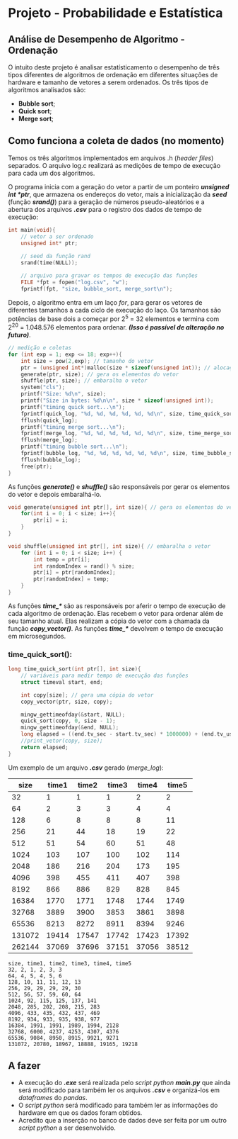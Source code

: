 # Projeto - Probabilidade e Estatística

## Análise de Desempenho de Algoritmo - Ordenação

O intuito deste projeto é analisar estatísticamento o desempenho de três tipos diferentes de algoritmos de ordenação em diferentes situações de hardware e tamanho de vetores a serem ordenados. Os três tipos de algoritmos analisados são:

* **Bubble sort**;
* **Quick sort**;
* **Merge sort**;

## Como funciona a coleta de dados (no momento)

Temos os três algoritmos implementados em arquivos .h (_header files_) separados. O arquivo log.c realizará as medições de tempo de execução para cada um dos algoritmos.

O programa inicia com a geração do vetor a partir de um ponteiro **_unsigned int \*ptr_**, que armazena os endereços do vetor, mais a inicialização da **_seed_** (função **_srand()_**) para a geração de números pseudo-aleatórios e a abertura dos arquivos **_.csv_** para o registro dos dados de tempo de execução:

~~~c
int main(void){
    // vetor a ser ordenado
    unsigned int* ptr;
    
    // seed da função rand
    srand(time(NULL));

    // arquivo para gravar os tempos de execução das funções
    FILE *fpt = fopen("log.csv", "w");
    fprintf(fpt, "size, bubble_sort, merge_sort\n");
~~~

Depois, o algoritmo entra em um laço _for_, para gerar os vetores de diferentes tamanhos a cada ciclo de execução do laço. Os tamanhos são potências de base dois a começar por 2<sup>5</sup> = 32 elementos e termina com 2<sup>20</sup> = 1.048.576 elementos para ordenar. **_(Isso é passível de alteração no futuro)_**.

~~~c
// medição e coletas
for (int exp = 1; exp <= 18; exp++){
    int size = pow(2,exp); // tamanho do vetor
    ptr = (unsigned int*)malloc(size * sizeof(unsigned int)); // alocação de memoria para o vetor
    generate(ptr, size); // gera os elementos do vetor
    shuffle(ptr, size); // embaralha o vetor
    system("cls");
    printf("Size: %d\n", size);
    printf("Size in bytes: %d\n\n", size * sizeof(unsigned int));
    printf("timing quick sort...\n");
    fprintf(quick_log, "%d, %d, %d, %d, %d, %d\n", size, time_quick_sort(ptr, size), time_quick_sort(ptr, size), time_quick_sort(ptr, size), time_quick_sort(ptr, size), time_quick_sort(ptr, size));
    fflush(quick_log);
    printf("timing merge sort...\n");
    fprintf(merge_log, "%d, %d, %d, %d, %d, %d\n", size, time_merge_sort(ptr, size), time_merge_sort(ptr, size), time_merge_sort(ptr, size), time_merge_sort(ptr, size), time_merge_sort(ptr, size));
    fflush(merge_log);
    printf("timing bubble sort...\n");
    fprintf(bubble_log, "%d, %d, %d, %d, %d, %d\n", size, time_bubble_sort(ptr, size, 5), time_bubble_sort(ptr, size, 4), time_bubble_sort(ptr, size, 3), time_bubble_sort(ptr, size, 2), time_bubble_sort(ptr, size, 1));
    fflush(bubble_log);
    free(ptr);
}
~~~

As funções **_generate()_** e **_shuffle()_** são responsáveis por gerar os elementos do vetor e depois embaralhá-lo.

~~~c
void generate(unsigned int ptr[], int size){ // gera os elementos do vetor
    for(int i = 0; i < size; i++){
        ptr[i] = i;
    }
}

void shuffle(unsigned int ptr[], int size){ // embaralha o vetor
    for (int i = 0; i < size; i++) {
        int temp = ptr[i];
        int randomIndex = rand() % size;
        ptr[i] = ptr[randomIndex];
        ptr[randomIndex] = temp;
    }
}
~~~

As funções **_time\_\*_** são as responsáveis por aferir o tempo de execução de cada algoritmo de ordenação. Elas recebem o vetor para ordenar além de seu tamanho atual. Elas realizam a cópia do vetor com a chamada da função **_copy\_vector()_**. As funções **_time\_\*_** devolvem o tempo de execução em microsegundos.

### time\_quick\_sort():

~~~c
long time_quick_sort(int ptr[], int size){
    // variáveis para medir tempo de execução das funções
    struct timeval start, end;

    int copy[size]; // gera uma cópia do vetor
    copy_vector(ptr, size, copy);

    mingw_gettimeofday(&start, NULL);
    quick_sort(copy, 0, size - 1);
    mingw_gettimeofday(&end, NULL);
    long elapsed = ((end.tv_sec - start.tv_sec) * 1000000) + (end.tv_usec - start.tv_usec);
    //print_vetor(copy, size);
    return elapsed;
}
~~~

Um exemplo de um arquivo **_.csv_** gerado (_merge\_log_):

|size  |time1 |time2 |time3 |time4 |time5 |
|------|------|------|------|------|------|
|32    | 1    | 1    | 1    | 2    | 2    |
|64    | 2    | 3    | 3    | 4    | 4    |
|128   | 6    | 8    | 8    | 8    | 11   |
|256   | 21   | 44   | 18   | 19   | 22   |
|512   | 51   | 54   | 60   | 51   | 48   |
|1024  | 103  | 107  | 100  | 102  | 114  |
|2048  | 186  | 216  | 204  | 173  | 195  |
|4096  | 398  | 455  | 411  | 407  | 398  |
|8192  | 866  | 886  | 829  | 828  | 845  |
|16384 | 1770 | 1771 | 1748 | 1744 | 1749 |
|32768 | 3889 | 3900 | 3853 | 3861 | 3898 |
|65536 | 8213 | 8272 | 8911 | 8394 | 9246 |
|131072| 19414| 17547| 17742| 17423| 17392|
|262144| 37069| 37696| 37151| 37056| 38512|

~~~csv
size, time1, time2, time3, time4, time5
32, 2, 1, 2, 3, 3
64, 4, 5, 4, 5, 6
128, 10, 11, 11, 12, 13
256, 29, 29, 29, 29, 30
512, 56, 57, 59, 60, 64
1024, 92, 115, 125, 137, 141
2048, 285, 202, 208, 215, 283
4096, 433, 435, 432, 437, 469
8192, 934, 933, 935, 938, 977
16384, 1991, 1991, 1989, 1994, 2128
32768, 6000, 4237, 4253, 4307, 4376
65536, 9084, 8950, 8915, 9921, 9271
131072, 20780, 18967, 18888, 19165, 19218
~~~

## A fazer

* A execução do **_.exe_** será realizada pelo _script_ _python_ **_main.py_** que ainda será modificado para também ler os arquivos **_.csv_** e organizá-los em _dataframes_ do _pandas_.
* O _script_ _python_ será modificado para também ler as informações do hardware em que os dados foram obtidos.
* Acredito que a inserção no banco de dados deve ser feita por um outro _script_ _python_ a ser desenvolvido.
